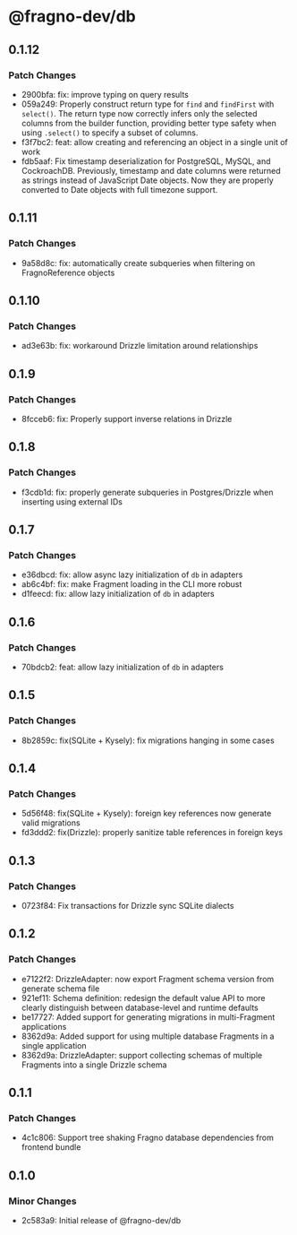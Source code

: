 # @fragno-dev/db

## 0.1.12

### Patch Changes

- 2900bfa: fix: improve typing on query results
- 059a249: Properly construct return type for `find` and `findFirst` with `select()`. The return
  type now correctly infers only the selected columns from the builder function, providing better
  type safety when using `.select()` to specify a subset of columns.
- f3f7bc2: feat: allow creating and referencing an object in a single unit of work
- fdb5aaf: Fix timestamp deserialization for PostgreSQL, MySQL, and CockroachDB. Previously,
  timestamp and date columns were returned as strings instead of JavaScript Date objects. Now they
  are properly converted to Date objects with full timezone support.

## 0.1.11

### Patch Changes

- 9a58d8c: fix: automatically create subqueries when filtering on FragnoReference objects

## 0.1.10

### Patch Changes

- ad3e63b: fix: workaround Drizzle limitation around relationships

## 0.1.9

### Patch Changes

- 8fcceb6: fix: Properly support inverse relations in Drizzle

## 0.1.8

### Patch Changes

- f3cdb1d: fix: properly generate subqueries in Postgres/Drizzle when inserting using external IDs

## 0.1.7

### Patch Changes

- e36dbcd: fix: allow async lazy initialization of `db` in adapters
- ab6c4bf: fix: make Fragment loading in the CLI more robust
- d1feecd: fix: allow lazy initialization of `db` in adapters

## 0.1.6

### Patch Changes

- 70bdcb2: feat: allow lazy initialization of `db` in adapters

## 0.1.5

### Patch Changes

- 8b2859c: fix(SQLite + Kysely): fix migrations hanging in some cases

## 0.1.4

### Patch Changes

- 5d56f48: fix(SQLite + Kysely): foreign key references now generate valid migrations
- fd3ddd2: fix(Drizzle): properly sanitize table references in foreign keys

## 0.1.3

### Patch Changes

- 0723f84: Fix transactions for Drizzle sync SQLite dialects

## 0.1.2

### Patch Changes

- e7122f2: DrizzleAdapter: now export Fragment schema version from generate schema file
- 921ef11: Schema definition: redesign the default value API to more clearly distinguish between
  database-level and runtime defaults
- be17727: Added support for generating migrations in multi-Fragment applications
- 8362d9a: Added support for using multiple database Fragments in a single application
- 8362d9a: DrizzleAdapter: support collecting schemas of multiple Fragments into a single Drizzle
  schema

## 0.1.1

### Patch Changes

- 4c1c806: Support tree shaking Fragno database dependencies from frontend bundle

## 0.1.0

### Minor Changes

- 2c583a9: Initial release of @fragno-dev/db
